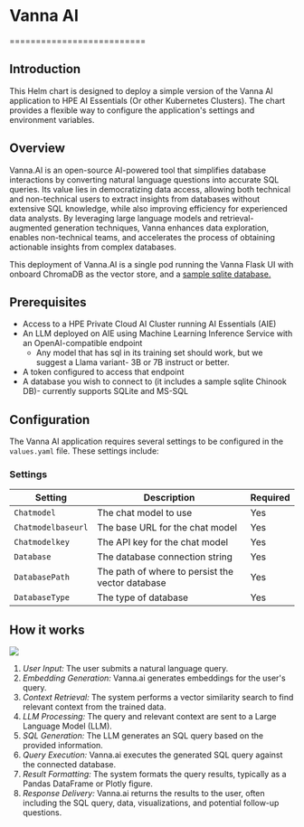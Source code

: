 # Vanna AI
==========================

## Introduction

This Helm chart is designed to deploy a simple version of the Vanna AI application to HPE AI Essentials (Or other Kubernetes Clusters). The chart provides a flexible way to configure the application's settings and environment variables.

## Overview

Vanna.AI is an open-source AI-powered tool that simplifies database interactions by converting natural language questions into accurate SQL queries. Its value lies in democratizing data access, allowing both technical and non-technical users to extract insights from databases without extensive SQL knowledge, while also improving efficiency for experienced data analysts. By leveraging large language models and retrieval-augmented generation techniques, Vanna enhances data exploration, enables non-technical teams, and accelerates the process of obtaining actionable insights from complex databases.

This deployment of Vanna.AI is a single pod running the Vanna Flask UI with onboard ChromaDB as the vector store, and a [sample sqlite database.](https://github.com/lerocha/chinook-database)

## Prerequisites

* Access to a HPE Private Cloud AI Cluster running AI Essentials (AIE)
* An LLM deployed on AIE using Machine Learning Inference Service with an OpenAI-compatible endpoint
  - Any model that has sql in its training set should work, but we suggest a Llama variant- 3B or 7B instruct or better.
* A token configured to access that endpoint
* A database you wish to connect to (it includes a sample sqlite Chinook DB)- currently supports SQLite and MS-SQL

## Configuration

The Vanna AI application requires several settings to be configured in the `values.yaml` file. These settings include:

### Settings

| Setting | Description | Required |
| --- | --- | --- |
| `Chatmodel` | The chat model to use | Yes |
| `Chatmodelbaseurl` | The base URL for the chat model | Yes |
| `Chatmodelkey` | The API key for the chat model | Yes |
| `Database` | The database connection string | Yes |
| `DatabasePath` | The path of where to persist the vector database | Yes |
| `DatabaseType` | The type of database | Yes |

## How it works
![](https://vanna.ai/docs/img/how-vanna-works.gif)

1. *User Input:* The user submits a natural language query.
1. *Embedding Generation:* Vanna.ai generates embeddings for the user's query.
1. *Context Retrieval:* The system performs a vector similarity search to find relevant context from the trained data.
1. *LLM Processing:* The query and relevant context are sent to a Large Language Model (LLM).
1. *SQL Generation:* The LLM generates an SQL query based on the provided information.
1. *Query Execution:* Vanna.ai executes the generated SQL query against the connected database.
1. *Result Formatting:* The system formats the query results, typically as a Pandas DataFrame or Plotly figure.
1. *Response Delivery:* Vanna.ai returns the results to the user, often including the SQL query, data, visualizations, and potential follow-up questions.
